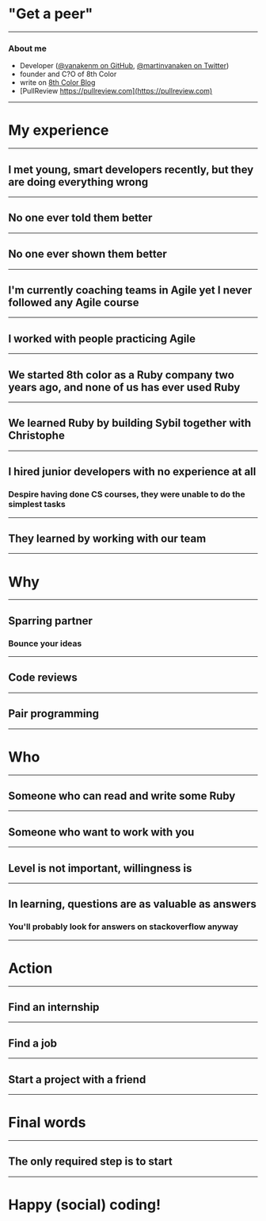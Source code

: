 # "Get a peer"

---

### About me

* Developer ([@vanakenm on GitHub](https://github.com/vanakenm), [@martinvanaken on Twitter](https://twitter.com/martinvanaken))
* founder and C?O of 8th Color
* write on [8th Color Blog](http://blog.8thcolor.com)
* [PullReview https://pullreview.com](https://pullreview.com)

---

# My experience

---


## I met young, smart developers recently, but they are doing everything wrong

---

## No one ever **told** them better

---

## No one ever **shown** them better

---

## I'm currently coaching teams in Agile yet I never followed any Agile course

---

## I worked **with people** practicing Agile

---

## We started 8th color as a Ruby company two years ago, and none of us has ever used Ruby

---

## We learned Ruby by building Sybil **together** with Christophe

---

## I hired junior developers with no experience at all

### Despire having done CS courses, they were unable to do the simplest tasks

---

## They learned **by working with our team**

---

# Why

---

## Sparring partner
 
### Bounce your ideas

---

## Code reviews

---

## Pair programming

---

# Who

---

## Someone who can read and write some Ruby

---

## Someone who want to work with you

---

## Level is not important, **willingness** is

---

## In learning, questions are as valuable as answers

### You'll probably look for answers on stackoverflow anyway

---

# Action

---

## Find an internship

---

## Find a job

---

## Start a project with a friend

---

# Final words

---

## The only required step is to start

---

# Happy (social) coding!